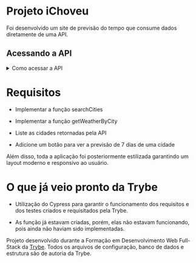 # Projeto iChoveu

Foi desenvolvido um site de previsão do tempo que consume dados diretamente de uma API. 


## Acessando a API

<details>
<summary>Como acessar a API</summary><br />

Para isso, será necessário que você crie uma conta no [WeatherAPI](https://www.weatherapi.com/signup.aspx) e gere uma chave de API.

Após acessar sua conta, você verá uma tela como a seguinte:

![image](./images/weatherapi.png)

Nessa página, você deve clicar no botão `Copy` para copiar a chave (ou token) da API. É com ela que você vai se autenticar na API, então guarde-a em um lugar seguro.

Crie um arquivo `.env` na raiz do projeto e adicione a chave de API que você acabou de copiar, como no exemplo a seguir.

```sh
VITE_TOKEN=SEU_TOKEN_AQUI
```

O arquivo `.env` já está configurado no arquivo `.gitignore` para que não seja enviado para o repositório remoto, então seu token será mantido apenas localmente.

Daqui pra frente, você pode acessar o token por meio do objeto `import.meta.env.VITE_TOKEN` dentro de seu código.

Caso queira explorar a API, você poderá acessar a [documentação](https://www.weatherapi.com/docs/) e ver como ela funciona ou acessar o [playground](https://www.weatherapi.com/api-explorer.aspx) para testar as requisições.

</details>


# Requisitos
  * Implementar a função searchCities
  
  * Implementar a função getWeatherByCity
  
  * Liste as cidades retornadas pela API
  
  * Adicione um botão para ver a previsão de 7 dias de uma cidade
  
Além disso, toda a aplicação foi posteriormente estilizada garantindo um layout moderno e responsivo ao usuário.

# O que já veio pronto da Trybe
   * Utilização do Cypress para garantir o funcionamento dos requisitos e dos testes criados e requisitados pela Trybe.

   * As função já estavam criadas, porém, elas não estavam funcionando, pois ainda não haviam sido implementadas. 


Projeto desenvolvido durante a Formação em Desenvolvimento Web Full-Stack da [Trybe](https://www.betrybe.com/). 
Todos os arquivos de configuração, banco de dados e estrutura são de autoria da Trybe.
